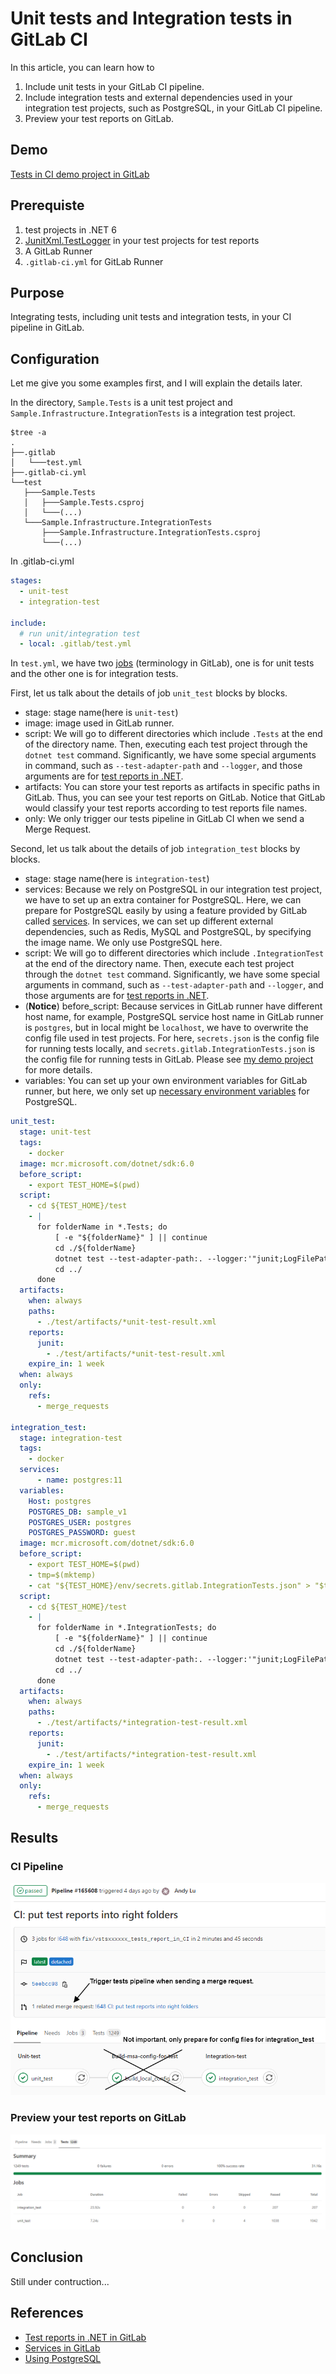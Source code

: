 # Unit tests and Integration tests in GitLab CI

In this article, you can learn how to  

1. Include unit tests in your GitLab CI pipeline.
2. Include integration tests and external dependencies used in your integration test projects, such as PostgreSQL, in your GitLab CI pipeline.
3. Preview your test reports on GitLab.

## Demo

[Tests in CI demo project in GitLab](https://gitlab.com/my-group1177/tests-in-ci-demo)

## Prerequiste

1. test projects in .NET 6
2. [JunitXml.TestLogger](https://www.nuget.org/packages/JunitXml.TestLogger) in your test projects for test reports
3. A GitLab Runner
4. `.gitlab-ci.yml` for GitLab Runner

## Purpose

Integrating tests, including unit tests and integration tests, in your CI pipeline in GitLab.

## Configuration

Let me give you some examples first, and I will explain the details later.

In the directory, `Sample.Tests` is a unit test project and `Sample.Infrastructure.IntegrationTests` is a integration test project.

```plain
$tree -a
.
├──.gitlab
│   └───test.yml
├──.gitlab-ci.yml
└──test
   ├───Sample.Tests
   │   ├───Sample.Tests.csproj
   │   └───(...)
   └───Sample.Infrastructure.IntegrationTests
       ├───Sample.Infrastructure.IntegrationTests.csproj
       └───(...)
```

In .gitlab-ci.yml

```yaml
stages:
  - unit-test
  - integration-test

include:
  # run unit/integration test
  - local: .gitlab/test.yml
```

In `test.yml`, we have two [jobs](https://docs.gitlab.com/ee/ci/jobs/) (terminology in GitLab), one is for unit tests and the other one is for integration tests.  

First, let us talk about the details of job `unit_test` blocks by blocks.

- stage: stage name(here is `unit-test`)
- image: image used in GitLab runner.
- script: We will go to different directories which include `.Tests` at the end of the directory name. Then, executing each test project through the `dotnet test` command. Significantly, we have some special arguments in command, such as `--test-adapter-path` and `--logger`, and those arguments are for [test reports in .NET](https://docs.gitlab.com/ee/ci/testing/unit_test_report_examples.html#net).
- artifacts: You can store your test reports as artifacts in specific paths in GitLab. Thus, you can see your test reports on GitLab. Notice that GitLab would classify your test reports according to test reports file names.
- only: We only trigger our tests pipeline in GitLab CI when we send a Merge Request.

Second, let us talk about the details of job `integration_test` blocks by blocks.

- stage: stage name(here is `integration-test`)
- services: Because we rely on PostgreSQL in our integration test project, we have to set up an extra container for PostgreSQL. Here, we can prepare for PostgreSQL easily by using a feature provided by GitLab called [services](https://docs.gitlab.com/ee/ci/services). In services, we can set up different external dependencies, such as Redis, MySQL and PostgreSQL, by specifying the image name. We only use PostgreSQL here.
- script: We will go to different directories which include `.IntegrationTest` at the end of the directory name. Then, execute each test project through the `dotnet test` command. Significantly, we have some special arguments in command, such as `--test-adapter-path` and `--logger`, and those arguments are for [test reports in .NET](https://docs.gitlab.com/ee/ci/testing/unit_test_report_examples.html#net).
- (**Notice**) before_script: Because services in GitLab runner have different host name, for example, PostgreSQL service host name in GitLab runner is `postgres`, but in local might be `localhost`, we have to overwrite the config file used in test projects. For here, `secrets.json` is the config file for running tests locally, and `secrets.gitlab.IntegrationTests.json` is the config file for running tests in GitLab. Please see [my demo project](https://gitlab.com/my-group1177/tests-in-ci-demo) for more details.
- variables: You can set up your own environment variables for GitLab runner, but here, we only set up [necessary environment variables](https://docs.gitlab.com/ee/ci/services/postgres.html) for PostgreSQL.

```yml
unit_test:
  stage: unit-test
  tags:
    - docker
  image: mcr.microsoft.com/dotnet/sdk:6.0 
  before_script: 
    - export TEST_HOME=$(pwd)
  script:
    - cd ${TEST_HOME}/test
    - |
      for folderName in *.Tests; do
          [ -e "${folderName}" ] || continue
          cd ./${folderName}
          dotnet test --test-adapter-path:. --logger:'"junit;LogFilePath=..\artifacts\'${folderName}'-unit-test-result.xml;MethodFormat=Class;FailureBodyFormat=Verbose"'
          cd ../
      done
  artifacts:
    when: always
    paths: 
      - ./test/artifacts/*unit-test-result.xml
    reports:
      junit: 
        - ./test/artifacts/*unit-test-result.xml
    expire_in: 1 week
  when: always
  only:
    refs:
      - merge_requests

integration_test:
  stage: integration-test
  tags:
    - docker
  services:
      - name: postgres:11
  variables:
    Host: postgres
    POSTGRES_DB: sample_v1
    POSTGRES_USER: postgres
    POSTGRES_PASSWORD: guest
  image: mcr.microsoft.com/dotnet/sdk:6.0 
  before_script:
    - export TEST_HOME=$(pwd)
    - tmp=$(mktemp)
    - cat "${TEST_HOME}/env/secrets.gitlab.IntegrationTests.json" > "$tmp" && mv "$tmp" "${TEST_HOME}/env/secrets.json"
  script:
    - cd ${TEST_HOME}/test
    - |
      for folderName in *.IntegrationTests; do
          [ -e "${folderName}" ] || continue
          cd ./${folderName}
          dotnet test --test-adapter-path:. --logger:'"junit;LogFilePath=..\artifacts\'${folderName}'-integration-test-result.xml;MethodFormat=Class;FailureBodyFormat=Verbose"'
          cd ../
      done
  artifacts:
    when: always
    paths: 
      - ./test/artifacts/*integration-test-result.xml
    reports:
      junit: 
        - ./test/artifacts/*integration-test-result.xml
    expire_in: 1 week
  when: always
  only:
    refs:
      - merge_requests
```

## Results

### CI Pipeline

![image](images/CI_pipeline_in_GitLab.PNG)

### Preview your test reports on GitLab

![image](images/test_reports.PNG)

## Conclusion

Still under contruction...

<!-- TODO: -->

## References

- [Test reports in .NET in GitLab](https://docs.gitlab.com/ee/ci/testing/unit_test_report_examples.html#net)
- [Services in GitLab](https://docs.gitlab.com/ee/ci/services/)
- [Using PostgreSQL](https://docs.gitlab.com/ee/ci/services/postgres.html)
